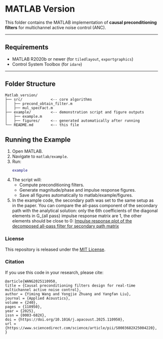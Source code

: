 # MATLAB Version

This folder contains the MATLAB implementation of **causal preconditioning filters** for multichannel active noise control (ANC).

---

## Requirements
- MATLAB R2020b or newer (for `tiledlayout`, `exportgraphics`)
- Control System Toolbox (for `idare`)

---

## Folder Structure
```text
Matlab_version/
├── src/             <-- core algorithms
│   ├── precond_obtain_filter.m
│   ├── mul_specFact.m
├── example/         <-- demonstration script and figure outputs
│   ├── example.m
│   ├── figures/     <-- generated automatically after running
└── README.md        <-- this file
```

## Running the Example
1. Open MATLAB.
2. Navigate to `matlab/example`.
3. Run:
   ```matlab
   example
4. The script will:
    - Compute preconditioning filters.
    - Generate magnitude/phase and impulse response figures.
    - Save all figures automatically to matlab/example/figures.
5. In the example code, the secondary path was set to the same setup as in the paper. You can compare the all-pass component of the secondary path with the analytical solution: only the 6th coefficients of the diagonal elements in G_{all pass} impulse response matrix are 1, the other elements should be close to 0:
[Impulse response plot of the decomposed all-pass filter for secondary path matrix](example/figures/G_all_ImpulseResp.png)

### License
This repository is released under the [MIT License](LICENSE).

### Citation
If you use this code in your research, please cite:

```text
@article{WANG2025110950,
title = {Causal preconditioning filters design for real-time multichannel active noise control},
author = {Yiming Wang and Yongjie Zhuang and Yangfan Liu},
journal = {Applied Acoustics},
volume = {240},
pages = {110950},
year = {2025},
issn = {0003-682X},
doi = {https://doi.org/10.1016/j.apacoust.2025.110950},
url = {https://www.sciencedirect.com/science/article/pii/S0003682X25004220},
}
```

